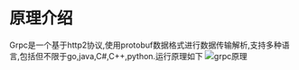 # 原理介绍
Grpc是一个基于http2协议,使用protobuf数据格式进行数据传输解析,支持多种语言,包括但不限于go,java,C#,C++,python.运行原理如下
![grpc原理](../img/grpc/grpc原理.png)